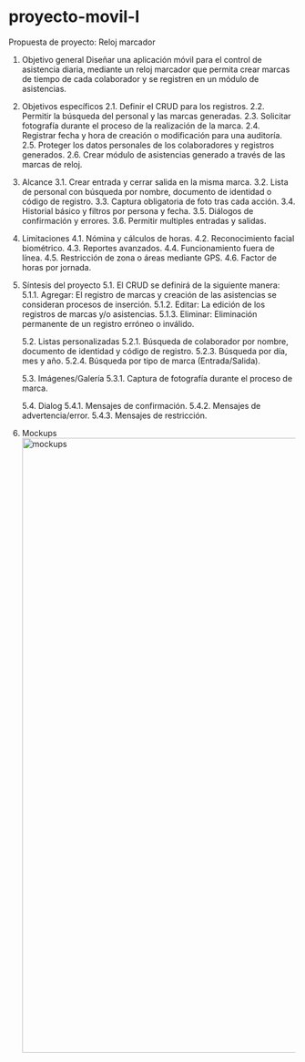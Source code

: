 # proyecto-movil-I
Propuesta de proyecto: Reloj marcador

1) Objetivo general
  Diseñar una aplicación móvil para el control de asistencia diaria, mediante un reloj marcador que permita crear marcas de tiempo de cada colaborador y se registren en un módulo de asistencias.

2) Objetivos específicos
  2.1. Definir el CRUD para los registros.
  2.2. Permitir la búsqueda del personal y las marcas generadas.
  2.3. Solicitar fotografía durante el proceso de la realización de la marca.
  2.4. Registrar fecha y hora de creación o modificación para una auditoría.
  2.5. Proteger los datos personales de los colaboradores y registros generados.
  2.6. Crear módulo de asistencias generado a través de las marcas de reloj.

3) Alcance
  3.1. Crear entrada y cerrar salida en la misma marca.
  3.2. Lista de personal con búsqueda por nombre, documento de identidad o código de registro.
  3.3. Captura obligatoria de foto tras cada acción.
  3.4. Historial básico y filtros por persona y fecha.
  3.5. Diálogos de confirmación y errores.
  3.6. Permitir multiples entradas y salidas.

4) Limitaciones
  4.1. Nómina y cálculos de horas.
  4.2. Reconocimiento facial biométrico.
  4.3. Reportes avanzados.
  4.4. Funcionamiento fuera de línea.
  4.5. Restricción de zona o áreas mediante GPS.
  4.6. Factor de horas por jornada.

5) Síntesis del proyecto
   5.1. El CRUD se definirá de la siguiente manera:
     5.1.1. Agregar: El registro de marcas y creación de las asistencias se consideran procesos de inserción.
     5.1.2. Editar: La edición de los registros de marcas y/o asistencias.
     5.1.3. Eliminar: Eliminación permanente de un registro erróneo o inválido.

   5.2. Listas personalizadas
     5.2.1. Búsqueda de colaborador por nombre, documento de identidad y código de registro.
     5.2.3. Búsqueda por día, mes y año.
     5.2.4. Búsqueda por tipo de marca (Entrada/Salida).

   5.3. Imágenes/Galería
     5.3.1. Captura de fotografía durante el proceso de marca.

   5.4. Dialog
     5.4.1. Mensajes de confirmación.
     5.4.2. Mensajes de advertencia/error.
     5.4.3. Mensajes de restricción.

6) Mockups
   <img width="1920" height="1080" alt="mockups" src="https://github.com/user-attachments/assets/b5bcce8a-f217-4e08-936d-18e2ac86ad66" />
